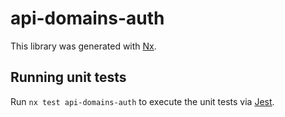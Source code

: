 # api-domains-auth

This library was generated with [Nx](https://nx.dev).

## Running unit tests

Run `nx test api-domains-auth` to execute the unit tests via [Jest](https://jestjs.io).
